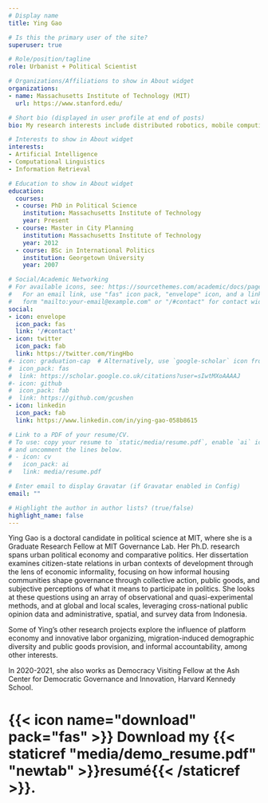 ```yaml
---
# Display name
title: Ying Gao

# Is this the primary user of the site?
superuser: true

# Role/position/tagline
role: Urbanist + Political Scientist

# Organizations/Affiliations to show in About widget
organizations:
- name: Massachusetts Institute of Technology (MIT)
  url: https://www.stanford.edu/

# Short bio (displayed in user profile at end of posts)
bio: My research interests include distributed robotics, mobile computing and programmable matter.

# Interests to show in About widget
interests:
- Artificial Intelligence
- Computational Linguistics
- Information Retrieval

# Education to show in About widget
education:
  courses:
  - course: PhD in Political Science
    institution: Massachusetts Institute of Technology
    year: Present
  - course: Master in City Planning
    institution: Massachusetts Institute of Technology
    year: 2012
  - course: BSc in International Politics
    institution: Georgetown University
    year: 2007

# Social/Academic Networking
# For available icons, see: https://sourcethemes.com/academic/docs/page-builder/#icons
#   For an email link, use "fas" icon pack, "envelope" icon, and a link in the
#   form "mailto:your-email@example.com" or "/#contact" for contact widget.
social:
- icon: envelope
  icon_pack: fas
  link: '/#contact'
- icon: twitter
  icon_pack: fab
  link: https://twitter.com/YingHbo
#- icon: graduation-cap  # Alternatively, use `google-scholar` icon from `ai` icon pack
#  icon_pack: fas
#  link: https://scholar.google.co.uk/citations?user=sIwtMXoAAAAJ
#- icon: github
#  icon_pack: fab
#  link: https://github.com/gcushen
- icon: linkedin
  icon_pack: fab
  link: https://www.linkedin.com/in/ying-gao-058b8615

# Link to a PDF of your resume/CV.
# To use: copy your resume to `static/media/resume.pdf`, enable `ai` icons in `params.toml`, 
# and uncomment the lines below.
# - icon: cv
#   icon_pack: ai
#   link: media/resume.pdf

# Enter email to display Gravatar (if Gravatar enabled in Config)
email: ""

# Highlight the author in author lists? (true/false)
highlight_name: false
---
```


Ying Gao is a doctoral candidate in political science at MIT, where she is a Graduate Research Fellow at MIT Governance Lab. Her Ph.D. research spans urban political economy and comparative politics. Her dissertation examines citizen-state relations in urban contexts of development through the lens of economic informality, focusing on how informal housing communities shape governance through collective action, public goods, and subjective perceptions of what it means to participate in politics. She looks at these questions using an array of observational and quasi-experimental methods, and at global and local scales, leveraging cross-national public opinion data and administrative, spatial, and survey data from Indonesia. 

Some of Ying’s other research projects explore the influence of platform economy and innovative labor organizing, migration-induced demographic diversity and public goods provision, and informal accountability, among other interests. 

In 2020-2021, she also works as Democracy Visiting Fellow at the Ash Center for Democratic Governance and Innovation, Harvard Kennedy School.

# {{< icon name="download" pack="fas" >}} Download my {{< staticref "media/demo_resume.pdf" "newtab" >}}resumé{{< /staticref >}}.
